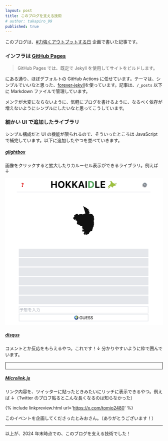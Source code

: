 ```yaml
---
layout: post
title: このブログを支える技術
# author: takapiro_99
published: true
---
```


このブログは、[#力強くアウトプットする日](https://x.com/hashtag/%E5%8A%9B%E5%BC%B7%E3%81%8F%E3%82%A2%E3%82%A6%E3%83%88%E3%83%97%E3%83%83%E3%83%88%E3%81%99%E3%82%8B%E6%97%A5?src=hashtag_click&f=live) 企画で書いた記事です。

### インフラは [GitHub Pages](https://docs.github.com/ja/pages/getting-started-with-github-pages/about-github-pages)

> GitHub Pages では、既定で Jekyll を使用してサイトをビルドします。

にある通り、ほぼデフォルトの GitHub Actions に任せています。テーマは、シンプルでいいなと思った、[forever-jekyll](https://github.com/forever-jekyll/forever-jekyll)を使っています。記事は、`/_posts` 以下に Markdown ファイルで管理しています。

メンテが大変にならないように、気軽にブログを書けるように、なるべく依存が増えないようにシンプルにしたいなと思ってこうしています。

### 細かい UI で追加したライブラリ

シンプル構成だと UI の機能が限られるので、そういったところは JavaScript で補完しています。以下に追加したやつを並べていきます。

##### [glightbox](https://github.com/biati-digital/glightbox)

画像をクリックすると拡大したりカルーセル表示ができるライブラリ。例えば ↓

![image](/assets/2023/hokkaidle_image.png)

##### [disqus](https://disqus.com/)

コメントとか反応をもらえるやつ。これです！↓ 分かりやすいように枠で囲んでいます。

<div style="border: grey solid 2px;padding:10px">
<div id="disqus_thread"></div>
</div>

##### [Microlink.js](https://github.com/jroji/microlinkjs)

リンク内容を、ツイッターに貼ったときみたいにリッチに表示できるやつ。例えば ↓（Twitter のプロフ貼るとこんな長くなるのは知らなかった）

{% include linkpreview.html url='https://x.com/tomio2480' %}

このイベントを企画してくださったとみおさん。（ありがとうございます！）

---

以上が、2024 年末時点での、このブログを支える技術でした！
